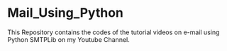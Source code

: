 # Mail_Using_Python
This Repository contains the codes of the tutorial videos on e-mail using Python SMTPLib on my Youtube Channel.

